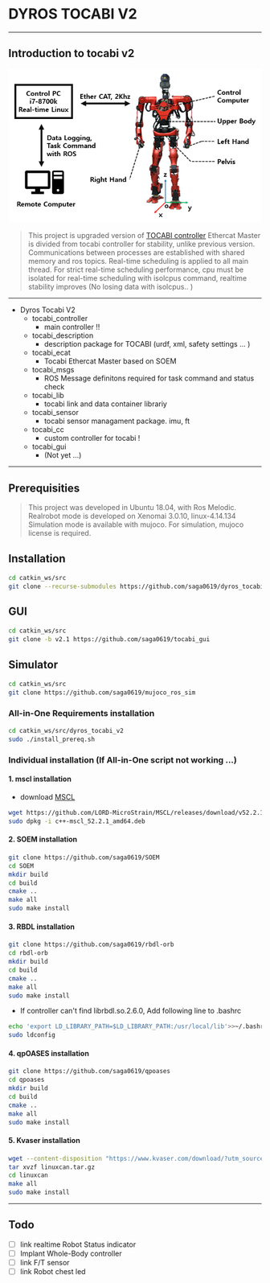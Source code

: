 # DYROS TOCABI V2
----------------------------------------
## Introduction to tocabi v2

![TOCABI_IMAGE](./TOCABI3.png)
> This project is upgraded version of [TOCABI controller](https://github.com/saga0619/dyros_tocabi)
> Ethercat Master is divided from tocabi controller for stability, unlike previous version.
> Communications between processes are established with shared memory and ros topics.
> Real-time scheduling is applied to all main thread. 
> For strict real-time scheduling performance, cpu must be isolated for real-time scheduling with isolcpus command, realtime stability improves  (No losing data with isolcpus.. )

----------------------------------------

+ Dyros Tocabi V2
    + tocabi_controller
        + main controller !!
    + tocabi_description
        + description package for TOCABI (urdf, xml, safety settings ... )
    + tocabi_ecat
        + Tocabi Ethercat Master based on SOEM
    + tocabi_msgs
        + ROS Message definitons required for task command and status check 
    + tocabi_lib
        + tocabi link and data container librariy
    + tocabi_sensor
        + tocabi sensor managament package. imu, ft
    + tocabi_cc
        + custom controller for tocabi ! 
    + tocabi_gui
        + (Not yet ...)

-----------------------------------------

## Prerequisities
> This project was developed in Ubuntu 18.04, with Ros Melodic.
> Realrobot mode is developed on Xenomai 3.0.10, linux-4.14.134
> Simulation mode is available with mujoco. For simulation, mujoco license is required. 

## Installation
```sh
cd catkin_ws/src
git clone --recurse-submodules https://github.com/saga0619/dyros_tocabi_v2
```

## GUI
```sh
cd catkin_ws/src
git clone -b v2.1 https://github.com/saga0619/tocabi_gui
```

## Simulator
```sh
cd catkin_ws/src
git clone https://github.com/saga0619/mujoco_ros_sim
```

### All-in-One Requirements installation
```sh
cd catkin_ws/src/dyros_tocabi_v2
sudo ./install_prereq.sh
```

### Individual installation (If All-in-One script not working ...)

#### 1. mscl installation
 * download [MSCL](https://github.com/LORD-MicroStrain/MSCL/releases/download/v52.2.1/c++-mscl_52.2.1_amd64.deb) 
```sh
wget https://github.com/LORD-MicroStrain/MSCL/releases/download/v52.2.1/c++-mscl_52.2.1_amd64.deb
sudo dpkg -i c++-mscl_52.2.1_amd64.deb
```
#### 2. SOEM installation
 ```sh
 git clone https://github.com/saga0619/SOEM
 cd SOEM
 mkdir build
 cd build
 cmake ..
 make all
 sudo make install
 ```
#### 3. RBDL installation
```sh
git clone https://github.com/saga0619/rbdl-orb
cd rbdl-orb
mkdir build
cd build
cmake ..
make all
sudo make install
```

* If controller can't find librbdl.so.2.6.0, Add following line to .bashrc 
```sh
echo 'export LD_LIBRARY_PATH=$LD_LIBRARY_PATH:/usr/local/lib'>>~/.bashrc
sudo ldconfig
```
#### 4. qpOASES installation
```sh
git clone https://github.com/saga0619/qpoases
cd qpoases
mkdir build
cd build
cmake ..
make all
sudo make install
```
#### 5. Kvaser installation
```sh
wget --content-disposition "https://www.kvaser.com/download/?utm_source=software&utm_ean=7330130980754&utm_status=latest"
tar xvzf linuxcan.tar.gz
cd linuxcan
make all
sudo make install
```

-----------------------------------------
## Todo
+ [ ] link realtime Robot Status indicator
+ [ ] Implant Whole-Body controller 
+ [ ] link F/T sensor
+ [ ] link Robot chest led 
